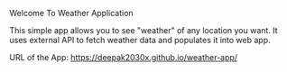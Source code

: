 Welcome To Weather Application

This simple app allows you to see "weather" of any location you want. It uses external API to fetch weather data and populates it into web app.

URL of the App: https://deepak2030x.github.io/weather-app/
